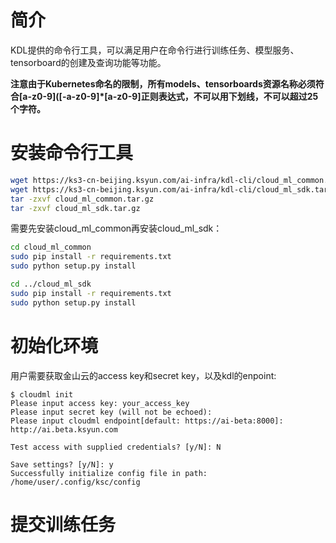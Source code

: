 # 简介

KDL提供的命令行工具，可以满足用户在命令行进行训练任务、模型服务、tensorboard的创建及查询功能等功能。

**注意由于Kubernetes命名的限制，所有models、tensorboards资源名称必须符合\[a-z0-9\]\(\[-a-z0-9\]\*\[a-z0-9\]正则表达式，不可以用下划线，不可以超过25个字符。**

# 安装命令行工具

```bash
wget https://ks3-cn-beijing.ksyun.com/ai-infra/kdl-cli/cloud_ml_common.tar.gz
wget https://ks3-cn-beijing.ksyun.com/ai-infra/kdl-cli/cloud_ml_sdk.tar.gz
tar -zxvf cloud_ml_common.tar.gz
tar -zxvf cloud_ml_sdk.tar.gz
```

需要先安装cloud\_ml\_common再安装cloud\_ml\_sdk：

```bash
cd cloud_ml_common
sudo pip install -r requirements.txt
sudo python setup.py install

cd ../cloud_ml_sdk
sudo pip install -r requirements.txt
sudo python setup.py install
```

# 初始化环境

用户需要获取金山云的access key和secret key，以及kdl的enpoint:

```
$ cloudml init
Please input access key: your_access_key
Please input secret key (will not be echoed): 
Please input cloudml endpoint[default: https://ai-beta:8000]: http://ai.beta.ksyun.com

Test access with supplied credentials? [y/N]: N

Save settings? [y/N]: y
Successfully initialize config file in path: /home/user/.config/ksc/config
```

# 

# 提交训练任务



